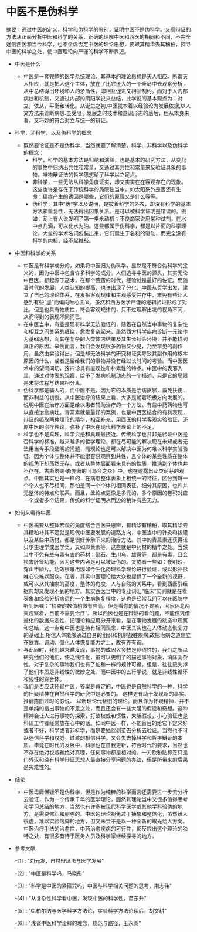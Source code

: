 # 中医不是伪科学

摘要：通过中医的定义，科学和伪科学的鉴别，证明中医不是伪科学。又用辩证的方法从正面分析中医和科学的关系，正确的理解中医和西医的相同和不同，不完全迷信西医和当今科学，也不全盘否定中医的理论思想，要取其精华去其糟粕，探寻中医的科学之处，使中医理论向严谨的科学不断靠近。

- 中医是什么

  - 中医是一套完整的医学系统理论，其基本的理论思想是天人相应。所谓天人相应，就是把人这个主体，放在了比它还大的一个全局中去观察分析，从中总结得出环境和人的矛盾性，即相互促进又相互制约。而对于人内部病灶和机制，又通过内部的阴阳学说来总结，此学说的基本观点为：对立，依从，平衡和转化。从诞生之初,中医就本着以经验论为发展依据,以人文方法来诊断病患.虽受限于发展之时技术和意识形态的落后，但从本身来看，又巧妙的符合对立与统一的辩证。

- 科学，非科学，以及伪科学的概念

  - 既然要论证是不是伪科学，当然就要了解清楚，科学、非科学以及伪科学的概念：
    - 科学，科学的基本方法是归纳和演绎，也是基本的研究方法，从变化的事物中归纳出共性和常量，又通过其共性和常量来反验证具象的事物。唯物辩证法的哲学思想给了科学以立足点。
    - 非科学，一些无法从科学角度证实，却又实实在在客观存在的现象。这些也许是存在于传统科学的局限性当中，如太阳系外是否还有生命；癌症产生的诱因是哪些，它们的原理又是什么等等。
    - 伪科学，其中“伪”字以及说明，是披着科学的外衣，却没有科学的基本方法和重复性，无法得出因果关系。是可以被科学证明是错误的。例如：网上有人说发明了第一类永动机；不良商家说用某种试剂，在水中点几滴，可以化水为油。这些都属于伪科学，都是以片面的科学理论，大量的学术名词包装出来，它们诞生于名利的驱动，而完全没有科学的内核，经不起推敲。

- 中医和科学的关系

  - 中医是有科学成分的，如果将中医归为伪科学，显然是不符合伪科学的定义的，因为中医中包含许多科学的成分。人们追寻中医的源头，其实无论中西医，都起源于巫术，在那个荒蛮的时代，经验就是最好的佐证。而随着时代的发展，人类认知的提高，也许出现了分化，中医从哲学出发，建立了自己的理论体系，在发掘客观规律和主观感受并存中，难免有些让人感到有些“虚”而偏向唯心主义，虽然和西方医学严谨的逻辑验证形成了对比，但是也具有物质性，符合客观规律的，只不过理解出发的视角不同，从而得到的表现不同而已。
  - 在中医当中，有些是现有科学无法验证的，随着在自然当中事物的复杂性和相互之间关系的缠绕，愈发复杂起来，虽然西方科学疾病诊断一元论作为基础思想，而其在复杂的人类体内结果及其生长社会环境，并不能找到真正的原因。举例而言，我们会发现很多药物又少见，乃至罕见的副作用。虽然由实验得出，但是却无法科学的研究和证实导致其副作用的根本原因的什么，或者是留给我们的事物并没有经过长时间的考验。而中医医术中的望闻问切，这四诊具有直观性和朴素性的特点。中医中的表邪入里，通过对体表的观察，给予了发病机制动态的一个描述，只是它的局限是未将过程与结果相分离。
  - 伪科学都是骗人的，而中医不是，因为它的本质是治病驱邪，救死扶伤，而非利益的初衷。从中医治疗的结果上看，大多是朝着积极方向发展的。说明中医在治疗方面是给以患者辅助治疗的一个方法，有些中药药物也可以直接治愈病灶。青蒿素就是最好的案例，也是中西医结合的有利表现，辩证的吸取两种理论的精华，相互补充，用西医的科学客观实验验证，还原中医的治疗理论，弥补了中医在现代科学理论上的不足。
  - 科学也不是真理，科学只是和真理最接近。传统科学也并非是验证中医是否科学的标准，越来越多的哲学理论，都在尽可能的解决现在未知或者无法用当今手段证明的问题，涌现论也是可以解决中医为何难以科学实验验证，因为个体与整体并不能很容易观察到共性，且个体的某些性质在整体的视角下却荡然无存。或者从整体层面看来具有的性质，推演到个体也并不存在。古斯塔夫·勒庞著的《乌合之众》中，也在透露出此类萌芽的观点。中医其实也是一样的，在病患整体表象上相统一的特征，区分到每一个个人也不尽相同，那怕是同一个个体的相同表征，细分其原因，也许并无整体的特点和联系。而且，此论点更像是多元的，多个原因的卷积对应一个或者多个结果，传统的科学证明从而边的稍许有些无力。

- 如何来看待中医

  - 中医需要从整体宏观的角度结合西医来思辨，有精华有糟粕，取其精华去其糟粕补其不足就是现代中医要发展的道路方向，中医当中的针灸和拔罐以及某些中药材，都是很好传承下来的治疗方法。其中的青蒿素还获得诺贝尔生理学或医学奖，又如麻黄素等，这些就是中药材的精华之处。当然当中不免有些有毒有害的药材：砒石、生川乌、雄黄等，都是有毒，且会损害肝肾功能，因为这些内容是可以被证伪的。又或者一些如：夜明砂，穿山甲鳞片。功效很难用现如今生化药理科学理论进行验证，或以形补形唯心说难以服众。在者，其实中医理论给大众也提供了一个全新的视野，或可以从其抽象的高度，整体的角度，人与自然的关系中，看到西医引经据典却又发现不到的地方。其实西医当中的专业词汇“临床”实则就是在看表象和经验分析病患的一个生病恢复程度，这也是经常我们可以在医院中听到医嘱：”检查的数值稍微有些高，但是看你的情况不要紧，回家休息两天观察着，目前不需要治疗“。所以西医也是在辩证的看问题，不能仅凭借量化的数据来定性，把理论和应用分开来看，是在事物发展的动态中观察和总结，这一点和中医也是持有相同观念，中医其实也在人体动态恢复力的基础上,相信人体能够通过自身的组织和机制战胜疾病,故把治病之道建立在依靠、调动、强化人体恢复能力之上，故有养有调。
  - 与此同时，我们越来越发现，事物的成因大多数是非线性的，我们之所以研究他们的他们，使之线性化，虽可以更明了的描述事物对象，消除复杂性。对于复杂的事物我们也有了加和一样的规律可循，但是，往往流失掉了他们本质是非线性的微妙之处。而中医中的五行学说，就是非线性循环和线性的综合体。
  - 我们是否应该怀疑中医，答案是肯定的，中医也是自然科学的一种，科学的怀疑精神在自然科学的研究中是必要的。 这样更有助于发现新的事实、 推翻陈旧过时的假说、 以新理论代替旧的理论。而且作为怀疑精神，并不是单纯的指出事物的不足之处，而且还会有一些大胆的假设和奇想。这种精神会让人进行事物的探索，打破权威和惯性，大胆假设，小心验证也是科研工作者经常放在心中的话。如同中医一样，不能盲目的给它下定义好或者不好，科学或者非科学，而是要抽丝剥茧去分析去验证。当然也不可以迷信科学和权威，过渡的相信科学，又会失去掉科学和哲学辩证的本质。毕竟在时代的发展中，科学也在自我更新，符合时代的要求，当然也不存在绝对权威和绝对真理，任何事物都是相对的。一刀砍和贴标签只是门外汉和没有科学辩证思想人最直接分享问题的办法，但是所带来的后果是灾难性的。

- 结论

  - 中医毋庸置疑不是伪科学，但是作为纯粹的科学而言还需要进一步去分析去验证，作为一个传承千年的医学理论，固然其理论当中又很多值得思考和学习总结的地方，当然也有许多被现代科学医学或其他学科验伪的地方，是需要修正和删除的。中医的理论视角过于抽象和整体化，虽然给人很虚，难以实验落脚的地方，但又未尝不是以一种全新的眼光给人方向。中医治疗手法的治愈性，中药治愈疾病的可行性，都反应出这个理论的独特之处，有很多有待于医务人员及科学家继续探寻的地方。

- 参考文献

  -[1] : "刘元发，自然辩证法与医学发展"

  -[2] : "中医是科学吗，马晓彤"
  
  -[3] : "科学是中医的紧箍咒吗，中医与科学相关问题的思考，荆志伟"
  
  -[4] : "从复杂性科学看中医，发现中医的科学性，苗东升"
  
  -[5] : "C.柏尔纳与医学科学方法论，实验科学方法论读后，胡文耕"
  
  -[6] : "浅谈中医科学诠释的理念，规范与路径，王永炎"
  
  